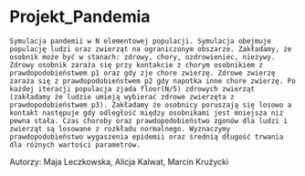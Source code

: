 # Projekt_Pandemia

    Symulacja pandemii w N elementowej populacji. Symulacja obejmuje populację ludzi oraz zwierząt na ograniczonym obszarze. Zakładamy, że osobnik może być w stanach: zdrowy, chory, ozdrowieniec, nieżywy. Zdrowy osobnik zaraża się przy kontakcie z chorym osobnikiem z prawdopodobieństwem p1 oraz gdy zje chore zwierzę. Zdrowe zwierzę zaraża się z prawdopodobieństwem p2 gdy napotka inne chore zwierzę. Po każdej iteracji populacja zjada floor(N/5) zdrowych zwierząt (zakładamy że ludzie umieją wybierać zdrowe zwierzęta z prawdopodobieństwem p3). Zakładamy że osobnicy poruszają się losowo a kontakt następuje gdy odległość między osobnikami jest mniejsza niż pewna stała. Czas choroby oraz prawdopodobieństwo zgonów dla ludzi i zwierząt są losowane z rozkładu normalnego. Wyznaczymy prawdopodobieństwo wygaszenia epidemii oraz średnią długość trwania dla różnych wartości parametrów.



Autorzy: 
 Maja Leczkowska,
 Alicja Kalwat,
 Marcin Krużycki

